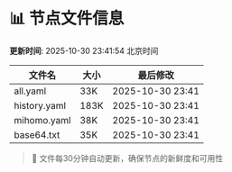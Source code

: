 # 📊 节点文件信息

**更新时间**: 2025-10-30 23:41:54 北京时间

| 文件名 | 大小 | 最后修改 |
|--------|------|----------|
| all.yaml | 33K | 2025-10-30 23:41 |
| history.yaml | 183K | 2025-10-30 23:41 |
| mihomo.yaml | 38K | 2025-10-30 23:41 |
| base64.txt | 35K | 2025-10-30 23:41 |

> 🔄 文件每30分钟自动更新，确保节点的新鲜度和可用性
